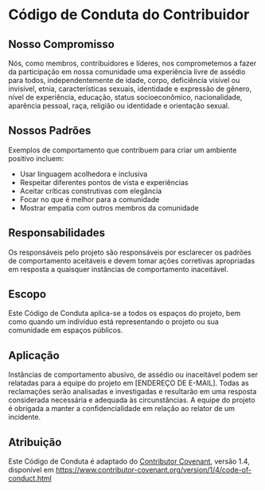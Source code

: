 # Código de Conduta do Contribuidor

## Nosso Compromisso

Nós, como membros, contribuidores e líderes, nos comprometemos a fazer da participação em nossa comunidade uma experiência livre de assédio para todos, independentemente de idade, corpo, deficiência visível ou invisível, etnia, características sexuais, identidade e expressão de gênero, nível de experiência, educação, status socioeconômico, nacionalidade, aparência pessoal, raça, religião ou identidade e orientação sexual.

## Nossos Padrões

Exemplos de comportamento que contribuem para criar um ambiente positivo incluem:

- Usar linguagem acolhedora e inclusiva
- Respeitar diferentes pontos de vista e experiências
- Aceitar críticas construtivas com elegância
- Focar no que é melhor para a comunidade
- Mostrar empatia com outros membros da comunidade

## Responsabilidades

Os responsáveis pelo projeto são responsáveis por esclarecer os padrões de comportamento aceitáveis e devem tomar ações corretivas apropriadas em resposta a quaisquer instâncias de comportamento inaceitável.

## Escopo

Este Código de Conduta aplica-se a todos os espaços do projeto, bem como quando um indivíduo está representando o projeto ou sua comunidade em espaços públicos.

## Aplicação

Instâncias de comportamento abusivo, de assédio ou inaceitável podem ser relatadas para a equipe do projeto em [ENDEREÇO DE E-MAIL]. Todas as reclamações serão analisadas e investigadas e resultarão em uma resposta considerada necessária e adequada às circunstâncias. A equipe do projeto é obrigada a manter a confidencialidade em relação ao relator de um incidente.

## Atribuição

Este Código de Conduta é adaptado do [Contributor Covenant][homepage], versão 1.4, disponível em https://www.contributor-covenant.org/version/1/4/code-of-conduct.html

[homepage]: https://www.contributor-covenant.org
